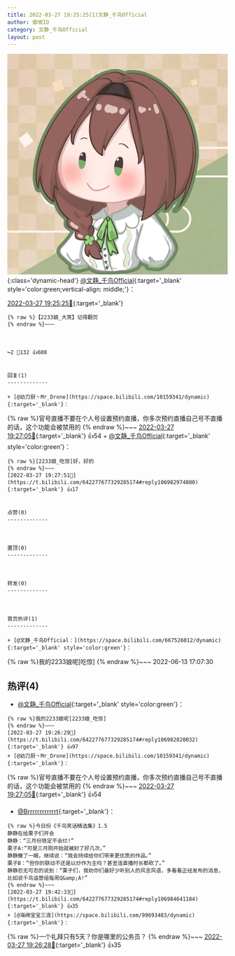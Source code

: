 ```yaml
---
title: 2022-03-27 19:25:25(1)文静_千鸟Official
author: 御坂IO
category: 文静_千鸟Official
layout: post
---
```


![img](/images/ac7482ed1b9a7f203dc68c0c4a77c488a27b108a.jpg){:class='dynamic-head'}
[@文静_千鸟Official](https://space.bilibili.com/667526012/dynamic){:target='_blank' style='color:green;vertical-align: middle;'}：

[2022-03-27 19:25:25🔗](https://t.bilibili.com/642277677329285174){:target='_blank'}

~~~
{% raw %}【2233娘_大笑】记得翻页
{% endraw %}~~~



↪️2 💬132 👍608


回复(1)
-------------

+ [@幼刀厨丶Mr_Drone](https://space.bilibili.com/10159341/dynamic){:target='_blank'}：
~~~
{% raw %}官号直播不要在个人号设置预约直播，你多次预约直播自己号不直播的话，这个功能会被禁用的
{% endraw %}~~~
[2022-03-27 19:27:05🔗](https://t.bilibili.com/642277677329285174#reply106982788016){:target='_blank'} 👍54
    + [@文静_千鸟Official](https://space.bilibili.com/667526012/dynamic){:target='_blank' style='color:green'}：
~~~
{% raw %}[2233娘_吃惊]好，好的
{% endraw %}~~~
[2022-03-27 19:27:51🔗](https://t.bilibili.com/642277677329285174#reply106982974800){:target='_blank'} 👍17


点赞(0)
-------------



置顶(0)
-------------



转发(0)
-------------



首页热评(1)
-------------

+ [@文静_千鸟Official：](https://space.bilibili.com/667526012/dynamic){:target='_blank' style='color:green'}：
~~~
{% raw %}我的2233娘呢[吃惊]
{% endraw %}~~~
2022-06-13 17:07:30


热评(4)
-------------

+ [@文静_千鸟Official](https://space.bilibili.com/667526012/dynamic){:target='_blank' style='color:green'}：
~~~
{% raw %}我的2233娘呢[2233娘_吃惊]
{% endraw %}~~~
[2022-03-27 19:26:29🔗](https://t.bilibili.com/642277677329285174#reply106982820032){:target='_blank'} 👍97
+ [@幼刀厨丶Mr_Drone](https://space.bilibili.com/10159341/dynamic){:target='_blank'}：
~~~
{% raw %}官号直播不要在个人号设置预约直播，你多次预约直播自己号不直播的话，这个功能会被禁用的
{% endraw %}~~~
[2022-03-27 19:27:05🔗](https://t.bilibili.com/642277677329285174#reply106982788016){:target='_blank'} 👍54
+ [@Brrrrrrrrrrrrt](https://space.bilibili.com/238303972/dynamic){:target='_blank'}：
~~~
{% raw %}今日份《千鸟笑话精选集》1.5
静静在给栗子们开会
静静：“三月份铁定不会烂!”
栗子A:“可是三月刚开始就被封了好几次。”
静静撇了一眼，继续说：“我会持续给你们带来更优质的作品。”
栗子B：“但你的联动不还是以炒作为主吗？甚至连直播时长都砍了。”
静静忍无可忍的说到：“栗子们，我劝你们最好少听别人的风言风语，多看看正经发布的消息，比如说千鸟运营组每周Q&amp;A!”
{% endraw %}~~~
[2022-03-27 19:42:33🔗](https://t.bilibili.com/642277677329285174#reply106984641184){:target='_blank'} 👍35
+ [@海绵宝宝三浪](https://space.bilibili.com/99693483/dynamic){:target='_blank'}：
~~~
{% raw %}一个礼拜只有5天？你是哪里的公务员？
{% endraw %}~~~
[2022-03-27 19:26:28🔗](https://t.bilibili.com/642277677329285174#reply106982766608){:target='_blank'} 👍35


